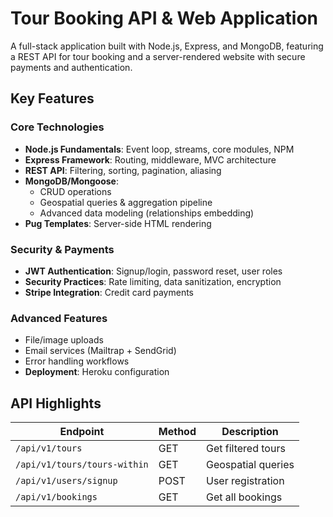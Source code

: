 # Tour Booking API & Web Application

A full-stack application built with Node.js, Express, and MongoDB, featuring a REST API for tour booking and a server-rendered website with secure payments and authentication.

## Key Features

### Core Technologies

- **Node.js Fundamentals**: Event loop, streams, core modules, NPM
- **Express Framework**: Routing, middleware, MVC architecture
- **REST API**: Filtering, sorting, pagination, aliasing
- **MongoDB/Mongoose**:
  - CRUD operations
  - Geospatial queries & aggregation pipeline
  - Advanced data modeling (relationships embedding)
- **Pug Templates**: Server-side HTML rendering

### Security & Payments

- **JWT Authentication**: Signup/login, password reset, user roles
- **Security Practices**: Rate limiting, data sanitization, encryption
- **Stripe Integration**: Credit card payments

### Advanced Features

- File/image uploads
- Email services (Mailtrap + SendGrid)
- Error handling workflows
- **Deployment**: Heroku configuration

## API Highlights

| Endpoint                     | Method | Description        |
| ---------------------------- | ------ | ------------------ |
| `/api/v1/tours`              | GET    | Get filtered tours |
| `/api/v1/tours/tours-within` | GET    | Geospatial queries |
| `/api/v1/users/signup`       | POST   | User registration  |
| `/api/v1/bookings`           | GET    | Get all bookings   |
